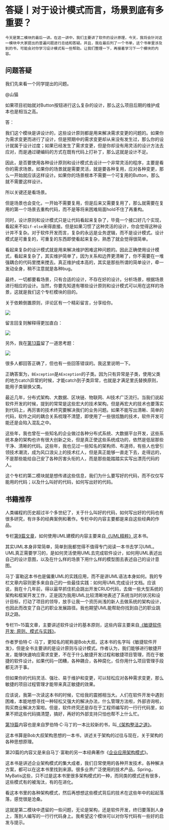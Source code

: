 # 答疑丨对于设计模式而言，场景到底有多重要？

    今天是第二模块的最后一讲。在这一讲中，我们主要讲了软件的设计原理，今天，我将会针对这一模块中大家提出的普遍问题进行总结和答疑。并且，我在最后列了一个书单，这个书单里涉及到的书，可能会对你学习设计模式有一些帮助。让我们整理一下，再接着学习下一个模块的内容。

## 问题答疑

我们先来看一个同学提出的问题。

@山猫

如果项目初始就对Button按钮进行这么复杂的设计，那么这么项目后期的维护成本也是相当之高。

答：

我们这个模块是讲设计的，这些设计原则都是用来解决需求变更的问题的。如果你为需求变更而进行了设计，但是预期中的需求变更却从来没有发生过，那么你的设计就属于设计过度；如果已经发生了需求变更，但是你却没有用灵活的设计方法去应对，而是通过硬编码的方式在既有代码上打补丁，那么这就是设计不足。

因此，是否要使用各种设计原则和设计模式去设计一个非常灵活的程序，主要是看你的需求场景。如果你的场景就是需要灵活，就是要各种复用，应对各种变更，那么一开始就应该这样设计。如果你的场景根本不需要一个可复用的Button，那么就不需要这样设计。

所以关键还是看场景。

但是场景也会变化，一开始不需要复用，但是后来又需要复用了，那么就需要在复用的第一个场景去重构代码，而不是等将来困难局面hold不住了再重构。

同时，设计原则和设计模式只是让代码看起来复杂了，毕竟一个接口好几个实现，看起来不如`if-else`来得直接。但是如果习惯了这种灵活的设计，你会觉得这种设计并不复杂。对于软件开发而言，复杂的永远是业务逻辑，而不是设计模式。设计模式是可重复的，可重复的东西即使看起来复杂，熟悉了就会觉得很简单。

看起来复杂的设计模式就是用来解决维护困难这种问题的。因此正确使用设计模式，看起来复杂了，其实维护简单了，因为关系和边界更清晰了，你不需要在一堆强耦合的代码里搅来搅去。真正维护成本高的，其实是那些所谓的简单设计，牵一发动全身，稍不注意就是各种bug。

最终，一切都要看场景，只有合适的设计，不存在好的设计。分析场景，根据场景进行相应的设计。当然，你要先知道有哪些设计原则和设计模式可以用在这样的场景，这就是我们这个专栏模块的目的。

关于依赖倒置原则，评论区有一个精彩留言，分享给你。

![](https://static001.geekbang.org/resource/image/2a/47/2ae34373ce47aecd4b26b03e27252747.png)

留言回复则解释得更加直白：

![](https://static001.geekbang.org/resource/image/e7/29/e71df4cf41ee61a24b043c7c3b28b929.png)

另外，我在[第13篇](https://time.geekbang.org/column/article/180225)留了一道思考题：

![](https://static001.geekbang.org/resource/image/bb/e1/bbb27fc3de83c2016f89eaedc93f68e1.png)

很多人都回答正确了，但也有一些回答错误的。我这里说明一下。

正确答案为，`BException`是`AException`的子类。因为只有异常是子类，使用父类的地方catch异常的时候，才能catch到子类异常，也就是才满足里氏替换原则，能用子类替换父类。

最近几年，分布式架构、大数据、区块链、物联网、AI技术广泛流行。当我们说起软件开发的时候，提到的常常是这些宏大的技术架构。但是再宏大的技术也要落实到代码上，再厉害的技术终究要解决我们的业务问题。如果不能写出清晰、简单的代码，软件之间的耦合关系梳理不清楚，即使用了一些很炫酷的技术，软件开发可能还是会陷入混乱之中。

这些年，我也曾在一些知名的企业做过各种分布式系统、大数据平台开发，这些系统本身的架构也许有很大创新之处，但是真正使这些系统成功的，依然是低层那些干净、清晰的代码。这些年，我也见过一些知名的架构师、布道师，有些人也曾引领技术潮流，成为风口浪尖上的技术红人，但是真正能够一直走下去，走得远的，不是那些能给自己安了各种厉害头衔的人，而是那些能踏踏实实写出漂亮代码的人。

这个专栏的第二模块就是想传递这些信息，我们为什么要写好的代码，而不仅仅写能用的代码；以及什么叫好的代码，如何写出好的代码。

## 书籍推荐

人类编程的历史超过半个多世纪了，关于什么叫好的代码，如何写出好的代码也有很多研究，有许多的经典案例和著作。专栏中的内容主要都是来自这些经典的作品。

专栏[第9篇文章](https://time.geekbang.org/column/article/175529)，如何使用UML建模的内容主要来自[《UML精粹》](https://book.douban.com/subject/10798193/)这本书。

其实UML本身非常简单，简单到我都觉得不值得专门阅读一本书去学习UML。UML真正需要学习的，是如何灵活使用UML去完成软件设计，如何用UML表述出自己的设计意图，以及在什么样的场景下用什么样的模型图去表述自己的设计意图。

马丁·富勒这本书也是偏重UML的实践应用，而不是讲UML语法本身如何。我的专栏文章内容则更多来自自己的一些最佳实践：如何用UML完成设计文档。应该说，我在十几年前，得以最早抓住机会跳出开发CRUD代码，去做一些大型系统的架构和框架开发工作，正是因为我用UML比较清晰地表述了系统当时的状况和设计目标，打动了项目的领导，放手让我一个资历尚浅的新人去做系统的架构设计，也因此而改变了自己的职业发展路径。我也期望UML能帮助你找到自己的职业跳跃之路。

专栏11~15篇文章，主要讲述软件设计的基本原则，这些内容主要来自[《敏捷软件开发: 原则、模式与实践》](https://book.douban.com/subject/1140457/)。

作者罗伯特·C ·马丁，更知名的昵称是Bob大叔。这本书的名字叫《敏捷软件开发》，但是全书主要讲的是设计原则与设计模式。作者认为，我们能够进行敏捷开发，能够快速响应需求变更，不在于什么敏捷开发过程和敏捷项目管理，而在于敏捷的软件设计。如果代码一团糟，各种耦合，各种腐化，任你用什么项目管理手段都无济于事。

但如果你的代码灵活、强壮、易于维护和变更，可以轻松应对各种需求变更，那么敏捷的项目过程管理才能带来真正敏捷的效果。

应该说，我第一次读这本书的时候，它给我的震撼相当大。人们在软件开发中遇到困难，本能地想寻找一种轻松又强大的解决办法，什么管理方法啦，外部咨询啦，购买商业解决方案啦。但是，软件终究还是存在于工程师编写的一行行代码里，如果不把这些代码搞清楚，搞好，再好的外部支持只怕也帮不上什么忙。

[第19篇](https://time.geekbang.org/column/article/185043)内容也是来自罗伯特·C·马丁的一本比较新的书，叫[《架构整洁之道》](https://book.douban.com/subject/30333919/)。

这本书算是Bob大叔架构思想的一本书，讲述关于架构的过往与现在，关于架构的各种思想原理。

第20篇的内容又是来自马丁·富勒的另一本经典著作《[企业应用架构模式](https://book.douban.com/subject/4826290/)》。

这本书是讲述企业架构模式的集大成者，我们日常使用的各种开发技术，各种解决方案，都可以在这本书里找到来源。很多业界广泛使用的技术产品，Spring，MyBatis这些，只不过是这本书里很多架构模式的一种，而同类的模式还有很多，这些模式有的被淘汰，有的在进化。

看这本书里的各种架构模式，然后再想想这些模式背后的技术在这些年中的起起落落，感觉很是沧桑。

这就是第二模块中遗留的一些问题，无论是架构，还是软件开发，终归要落到人身上，落到人编写的一行行代码身上。我希望这个模块可以对你写代码有一些好的启发与提示。
    